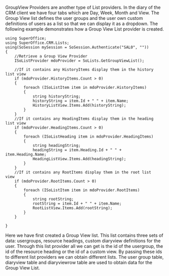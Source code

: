<properties date="2016-05-11"
SortOrder="87"
/>

GroupView Providers are another type of List providers. In the diary of the CRM client we have four tabs which are Day, Week, Month and View. The Group View list defines the user groups and the user own custom definitions of users as a list so that we can display it as a dropdown. The following example demonstrates how a Group View List provider is created.

 

```
using SuperOffice;
using SuperOffice.CRM.Lists;
using(SoSession mySession = SoSession.Authenticate("SAL0", ""))
{  
    //Retrieve a Group View Provider
    ISoListProvider mdoProvider = SoLists.GetGroupViewList();
   
    //If it contains any HistoryItems display them in the history
list view
    if (mdoProvider.HistoryItems.Count > 0)
    {
        foreach (ISoListItem item in mdoProvider.HistoryItems)
        {
            string historyString;
            historyString = item.Id + " " + item.Name;
            HistoryListView.Items.Add(historyString);
        }
    }
    //If it contains any HeadingItems display them in the heading
list view
    if (mdoProvider.HeadingItems.Count > 0)
    {
        foreach (ISoListHeading item in mdoProvider.HeadingItems)
        {
            string headingString;
            headingString = item.Heading.Id + " " +
item.Heading.Name;
            HeadingListView.Items.Add(headingString);
        }
    }
    //If it contains any RootItems display them in the root list
view
    if (mdoProvider.RootItems.Count > 0)
    {
        foreach (ISoListItem item in mdoProvider.RootItems)
        {
            string rootString;
            rootString = item.Id + " " + item.Name;
            RootListView.Items.Add(rootString);
        }
    }
 
}
```

 

Here we have first created a Group View list. This list contains three sets of data: usergroups, resource headings, custom diaryview definitions for the user. Through this list provider all we can get is the id of the usergroup, the id of the resource heading or the id of a custom view. By passing these ids to different list providers we can obtain different lists. The user group table, diaryview table and diaryviewrow table are used to obtain data for the Group View List. 
